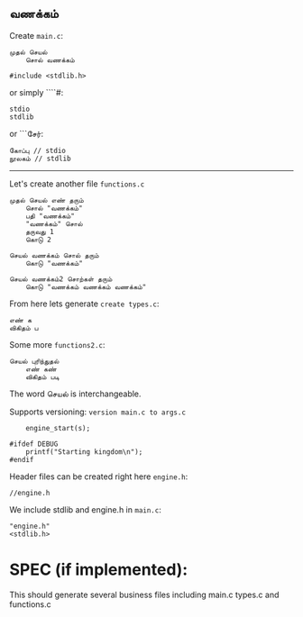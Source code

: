 ﻿வணக்கம்
---

Create `main.c`:

```
முதல் செயல்
	சொல் வணக்கம்
```

```include
#include <stdlib.h>
```

or simply ````#: 

```#
stdio
stdlib
```
or ```சேர்:
```சேர்
கோப்பு // stdio
நூலகம் // stdlib
```


---
Let's create another file
`functions.c`
```
முதல் செயல் எண் தரும்
	சொல் "வணக்கம்"
	பதி "வணக்கம்"
	"வணக்கம்" சொல்
	தருவது 1
	கொடு 2

செயல் வணக்கம் சொல் தரும்
	கொடு "வணக்கம்"

செயல் வணக்கம்2 சொற்கள் தரும்
	கொடு "வணக்கம் வணக்கம் வணக்கம்"
```


From here lets generate `create types.c`:
```
எண் க
விகிதம் ப
```

Some more `functions2.c`:

```
செயல் புரிந்துதல்
	எண் கண்
	விகிதம் படி
```


The word செயல் is interchangeable.

Supports versioning: `version main.c to args.c`

```
	engine_start(s);
```


```first
#ifdef DEBUG
	printf("Starting kingdom\n");
#endif
```

Header files can be created right here `engine.h`:
```
//engine.h
```

We include stdlib and engine.h in `main.c`:
```#
"engine.h"
<stdlib.h>
```



SPEC (if implemented):
====
This should generate several business files including main.c types.c and functions.c
